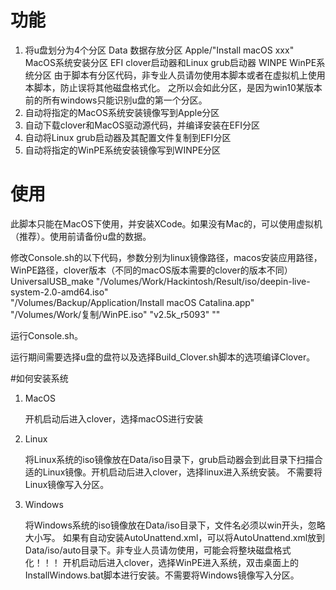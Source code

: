 # 功能
1. 将u盘划分为4个分区
Data   数据存放分区 
Apple/"Install macOS xxx"  MacOS系统安装分区
EFI clover启动器和Linux grub启动器
WINPE WinPE系统分区
由于脚本有分区代码，非专业人员请勿使用本脚本或者在虚拟机上使用本脚本，防止误将其他磁盘格式化。
之所以会如此分区，是因为win10某版本前的所有windows只能识别u盘的第一个分区。
2. 自动将指定的MacOS系统安装镜像写到Apple分区
3. 自动下载clover和MacOS驱动源代码，并编译安装在EFI分区
4. 自动将Linux grub启动器及其配置文件复制到EFI分区
5. 自动将指定的WinPE系统安装镜像写到WINPE分区

# 使用
此脚本只能在MacOS下使用，并安装XCode。如果没有Mac的，可以使用虚拟机（推荐）。使用前请备份u盘的数据。

修改Console.sh的以下代码，参数分别为linux镜像路径，macos安装应用路径，WinPE路径，clover版本（不同的macOS版本需要的clover的版本不同）
UniversalUSB_make "/Volumes/Work/Hackintosh/Result/iso/deepin-live-system-2.0-amd64.iso" \
    "/Volumes/Backup/Application/Install macOS Catalina.app" \
    "/Volumes/Work/复制/WinPE.iso" "v2.5k_r5093" ""
    
运行Console.sh。

运行期间需要选择u盘的盘符以及选择Build_Clover.sh脚本的选项编译Clover。

#如何安装系统
1. MacOS

    开机启动后进入clover，选择macOS进行安装

2. Linux

    将Linux系统的iso镜像放在Data/iso目录下，grub启动器会到此目录下扫描合适的Linux镜像。开机启动后进入clover，选择linux进入系统安装。
不需要将Linux镜像写入分区。
3. Windows

    将Windows系统的iso镜像放在Data/iso目录下，文件名必须以win开头，忽略大小写。
如果有自动安装AutoUnattend.xml，可以将AutoUnattend.xml放到Data/iso/auto目录下。非专业人员请勿使用，可能会将整块磁盘格式化！！！
开机启动后进入clover，选择WinPE进入系统，双击桌面上的InstallWindows.bat脚本进行安装。不需要将Windows镜像写入分区。